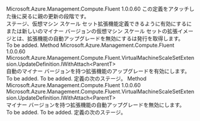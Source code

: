 <Type Name="IWithAutoUpgradeMinorVersion&lt;ParentT&gt;" FullName="Microsoft.Azure.Management.Compute.Fluent.VirtualMachineScaleSetExtension.UpdateDefinition.IWithAutoUpgradeMinorVersion&lt;ParentT&gt;">
  <TypeSignature Language="C#" Value="public interface IWithAutoUpgradeMinorVersion&lt;ParentT&gt;" />
  <TypeSignature Language="ILAsm" Value=".class public interface auto ansi abstract IWithAutoUpgradeMinorVersion`1&lt;ParentT&gt;" />
  <TypeSignature Language="DocId" Value="T:Microsoft.Azure.Management.Compute.Fluent.VirtualMachineScaleSetExtension.UpdateDefinition.IWithAutoUpgradeMinorVersion`1" />
  <TypeSignature Language="VB.NET" Value="Public Interface IWithAutoUpgradeMinorVersion(Of ParentT)" />
  <TypeSignature Language="F#" Value="type IWithAutoUpgradeMinorVersion&lt;'ParentT&gt; = interface" />
  <AssemblyInfo>
    <AssemblyName>Microsoft.Azure.Management.Compute.Fluent</AssemblyName>
    <AssemblyVersion>1.0.0.60</AssemblyVersion>
  </AssemblyInfo>
  <TypeParameters>
    <TypeParameter Name="ParentT" />
  </TypeParameters>
  <Interfaces />
  <Docs>
    <typeparam name="ParentT">この定義をアタッチした後に戻るに親の更新の段階です。</typeparam>
    <summary>
            ステージ、仮想マシン スケール セット拡張機能定義できるように有効にするにまたは新しいのマイナー バージョンの仮想マシン スケール セットの拡張イメージとは、拡張機能の自動アップグレードを無効にするは発行を取得します。
            </summary>
    <remarks>To be added.</remarks>
  </Docs>
  <Members>
    <Member MemberName="WithMinorVersionAutoUpgrade">
      <MemberSignature Language="C#" Value="public Microsoft.Azure.Management.Compute.Fluent.VirtualMachineScaleSetExtension.UpdateDefinition.IWithAttach&lt;ParentT&gt; WithMinorVersionAutoUpgrade ();" />
      <MemberSignature Language="ILAsm" Value=".method public hidebysig newslot virtual instance class Microsoft.Azure.Management.Compute.Fluent.VirtualMachineScaleSetExtension.UpdateDefinition.IWithAttach`1&lt;!ParentT&gt; WithMinorVersionAutoUpgrade() cil managed" />
      <MemberSignature Language="DocId" Value="M:Microsoft.Azure.Management.Compute.Fluent.VirtualMachineScaleSetExtension.UpdateDefinition.IWithAutoUpgradeMinorVersion`1.WithMinorVersionAutoUpgrade" />
      <MemberSignature Language="VB.NET" Value="Public Function WithMinorVersionAutoUpgrade () As IWithAttach(Of ParentT)" />
      <MemberSignature Language="F#" Value="abstract member WithMinorVersionAutoUpgrade : unit -&gt; Microsoft.Azure.Management.Compute.Fluent.VirtualMachineScaleSetExtension.UpdateDefinition.IWithAttach&lt;'ParentT&gt;" Usage="iWithAutoUpgradeMinorVersion.WithMinorVersionAutoUpgrade " />
      <MemberType>Method</MemberType>
      <AssemblyInfo>
        <AssemblyName>Microsoft.Azure.Management.Compute.Fluent</AssemblyName>
        <AssemblyVersion>1.0.0.60</AssemblyVersion>
      </AssemblyInfo>
      <ReturnValue>
        <ReturnType>Microsoft.Azure.Management.Compute.Fluent.VirtualMachineScaleSetExtension.UpdateDefinition.IWithAttach&lt;ParentT&gt;</ReturnType>
      </ReturnValue>
      <Parameters />
      <Docs>
        <summary>
            自動のマイナー バージョンを持つ拡張機能のアップグレードを有効にします。
            </summary>
        <returns>To be added.</returns>
        <remarks>To be added.</remarks>
        <return>定義の次のステージ。</return>
      </Docs>
    </Member>
    <Member MemberName="WithoutMinorVersionAutoUpgrade">
      <MemberSignature Language="C#" Value="public Microsoft.Azure.Management.Compute.Fluent.VirtualMachineScaleSetExtension.UpdateDefinition.IWithAttach&lt;ParentT&gt; WithoutMinorVersionAutoUpgrade ();" />
      <MemberSignature Language="ILAsm" Value=".method public hidebysig newslot virtual instance class Microsoft.Azure.Management.Compute.Fluent.VirtualMachineScaleSetExtension.UpdateDefinition.IWithAttach`1&lt;!ParentT&gt; WithoutMinorVersionAutoUpgrade() cil managed" />
      <MemberSignature Language="DocId" Value="M:Microsoft.Azure.Management.Compute.Fluent.VirtualMachineScaleSetExtension.UpdateDefinition.IWithAutoUpgradeMinorVersion`1.WithoutMinorVersionAutoUpgrade" />
      <MemberSignature Language="VB.NET" Value="Public Function WithoutMinorVersionAutoUpgrade () As IWithAttach(Of ParentT)" />
      <MemberSignature Language="F#" Value="abstract member WithoutMinorVersionAutoUpgrade : unit -&gt; Microsoft.Azure.Management.Compute.Fluent.VirtualMachineScaleSetExtension.UpdateDefinition.IWithAttach&lt;'ParentT&gt;" Usage="iWithAutoUpgradeMinorVersion.WithoutMinorVersionAutoUpgrade " />
      <MemberType>Method</MemberType>
      <AssemblyInfo>
        <AssemblyName>Microsoft.Azure.Management.Compute.Fluent</AssemblyName>
        <AssemblyVersion>1.0.0.60</AssemblyVersion>
      </AssemblyInfo>
      <ReturnValue>
        <ReturnType>Microsoft.Azure.Management.Compute.Fluent.VirtualMachineScaleSetExtension.UpdateDefinition.IWithAttach&lt;ParentT&gt;</ReturnType>
      </ReturnValue>
      <Parameters />
      <Docs>
        <summary>
            マイナー バージョンを持つ拡張機能の自動アップグレードを無効にします。
            </summary>
        <returns>To be added.</returns>
        <remarks>To be added.</remarks>
        <return>定義の次のステージ。</return>
      </Docs>
    </Member>
  </Members>
</Type>